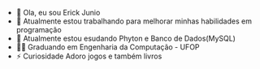 - 👋 Ola, eu sou Erick Junio
- 👀 Atualmente estou trabalhando para melhorar minhas habilidades em programação
- 🌱 Atualmente estou esudando Phyton e Banco de Dados(MySQL) 
- 👨‍💻 Graduando em Engenharia da Computação - UFOP
- ⚡ Curiosidade Adoro jogos e também livros 

<!---
Erick-JSM/Erick-JSM is a ✨ special ✨ repository because its `README.md` (this file) appears on your GitHub profile.
You can click the Preview link to take a look at your changes.
--->
